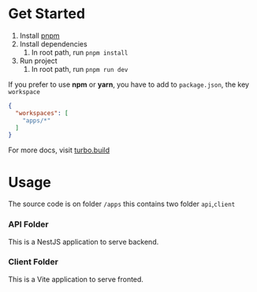 # Get Started

1. Install [pnpm](https://pnpm.io/installation)
2. Install dependencies
   1. In root path, run `pnpm install`
3. Run project
   1. In root path, run `pnpm run dev`

If you prefer to use **npm** or **yarn**, you have to add to `package.json`, the key `workspace`
```json
{
  "workspaces": [
    "apps/*"
  ]
}
```
For more docs, visit [turbo.build](https://turbo.build/repo/docs/handbook/workspaces)

# Usage
The source code is on folder `/apps` this contains two folder `api`,`client`

### API Folder
This is a NestJS application to serve backend.

### Client Folder
This is a Vite application to serve fronted.